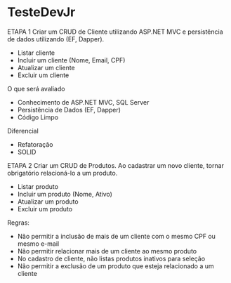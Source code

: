 # TesteDevJr

ETAPA 1
Criar um CRUD de Cliente utilizando ASP.NET MVC e persistência de dados utilizando (EF, Dapper).
 * Listar cliente
 * Incluir um cliente (Nome, Email, CPF)
 * Atualizar um cliente
 * Excluir um cliente

O que será avaliado
 * Conhecimento de ASP.NET MVC, SQL Server
 * Persistência de Dados (EF, Dapper)
 * Código Limpo

Diferencial
 * Refatoração
 * SOLID


ETAPA 2
Criar um CRUD de Produtos.
Ao cadastrar um novo cliente, tornar obrigatório relacioná-lo a um produto.
 * Listar produto
 * Incluir um produto (Nome, Ativo)
 * Atualizar um produto
 * Excluir um produto

Regras:
- Não permitir a inclusão de mais de um cliente com o mesmo CPF ou mesmo e-mail
- Não permitir relacionar mais de um cliente ao mesmo produto 
- No cadastro de cliente, não listas produtos inativos para seleção
- Não permitir a exclusão de um produto que esteja relacionado a um cliente
